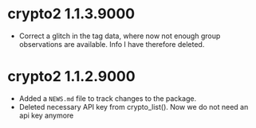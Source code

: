 # crypto2 1.1.3.9000

* Correct a glitch in the tag data, where now not enough group observations are available. Info I have therefore deleted.

# crypto2 1.1.2.9000

* Added a `NEWS.md` file to track changes to the package.
* Deleted necessary API key from crypto_list(). Now we do not need an api key anymore
